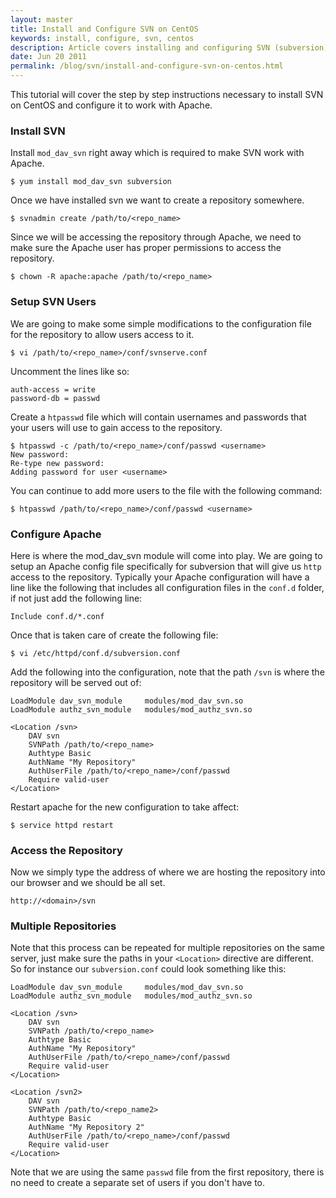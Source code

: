 ```yaml
---
layout: master
title: Install and Configure SVN on CentOS
keywords: install, configure, svn, centos
description: Article covers installing and configuring SVN (subversion) on CentOS.
date: Jun 20 2011
permalink: /blog/svn/install-and-configure-svn-on-centos.html
---
```


This tutorial will cover the step by step instructions necessary to install SVN on CentOS and configure it to work with Apache.

### Install SVN

Install `mod_dav_svn` right away which is required to make SVN work with Apache.

~~~
$ yum install mod_dav_svn subversion
~~~

Once we have installed svn we want to create a repository somewhere.

~~~
$ svnadmin create /path/to/<repo_name>
~~~

Since we will be accessing the repository through Apache, we need to make sure the Apache user has proper permissions to access the repository.

~~~
$ chown -R apache:apache /path/to/<repo_name>
~~~

### Setup SVN Users

We are going to make some simple modifications to the configuration file for the repository to allow users access to it.

~~~
$ vi /path/to/<repo_name>/conf/svnserve.conf
~~~

Uncomment the lines like so:	

~~~
auth-access = write
password-db = passwd
~~~

Create a `htpasswd` file which will contain usernames and passwords that your users will use to gain access to the repository.

~~~
$ htpasswd -c /path/to/<repo_name>/conf/passwd <username>
New password: 
Re-type new password: 
Adding password for user <username>
~~~	

You can continue to add more users to the file with the following command:	

~~~
$ htpasswd /path/to/<repo_name>/conf/passwd <username>
~~~

### Configure Apache

Here is where the mod_dav_svn module will come into play.  We are going to setup an Apache config file specifically for subversion that will give us `http` access to the repository.  Typically your Apache configuration will have a line like the following that includes all configuration files in the `conf.d` folder, if not just add the following line:

~~~
Include conf.d/*.conf
~~~	

Once that is taken care of create the following file:	

~~~
$ vi /etc/httpd/conf.d/subversion.conf
~~~

Add the following into the configuration, note that the path `/svn` is where the repository will be served out of:	

~~~
LoadModule dav_svn_module     modules/mod_dav_svn.so
LoadModule authz_svn_module   modules/mod_authz_svn.so

<Location /svn>
    DAV svn
    SVNPath /path/to/<repo_name>
    Authtype Basic
    AuthName "My Repository"
    AuthUserFile /path/to/<repo_name>/conf/passwd
    Require valid-user
</Location>
~~~

Restart apache for the new configuration to take affect:

~~~
$ service httpd restart
~~~	

### Access the Repository

Now we simply type the address of where we are hosting the repository into our browser and we should be all set.

~~~
http://<domain>/svn
~~~

### Multiple Repositories

Note that this process can be repeated for multiple repositories on the same server, just make sure the paths in your `<Location>` directive are different.  So for instance our `subversion.conf` could look something like this:	

~~~
LoadModule dav_svn_module     modules/mod_dav_svn.so
LoadModule authz_svn_module   modules/mod_authz_svn.so

<Location /svn>
    DAV svn
    SVNPath /path/to/<repo_name>
    Authtype Basic
    AuthName "My Repository"
    AuthUserFile /path/to/<repo_name>/conf/passwd
    Require valid-user
</Location>

<Location /svn2>
    DAV svn
    SVNPath /path/to/<repo_name2>
    Authtype Basic
    AuthName "My Repository 2"
    AuthUserFile /path/to/<repo_name>/conf/passwd
    Require valid-user
</Location>	
~~~

Note that we are using the same `passwd` file from the first repository, there is no need to create a separate set of users if you don't have to.